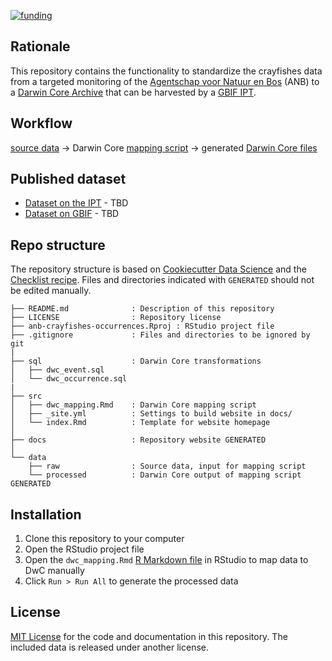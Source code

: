 [![funding](https://img.shields.io/static/v1?label=published+through&message=LIFE+RIPARIAS&labelColor=00a58d&color=ffffff)](https://www.riparias.be/)

## Rationale

This repository contains the functionality to standardize the crayfishes data from a targeted monitoring of the [Agentschap voor Natuur en Bos](https://www.natuurenbos.be/) (ANB) to a [Darwin Core Archive](https://ipt.gbif.org/manual/en/ipt/2.5/dwca-guide) that can be harvested by a [GBIF IPT](https://ipt.gbif.org/manual/en/ipt/2.5/).

## Workflow

[source data](https://github.com/riparias/anb-crayfishes-occurrences/tree/main/data/raw) → Darwin Core [mapping script](https://riparias.github.io/anb-crayfishes-occurrences/dwc_mapping.html) → generated [Darwin Core files](https://github.com/riparias/anb-crayfishes-occurrences/tree/main/data/processed)


## Published dataset

* [Dataset on the IPT](#) - TBD
* [Dataset on GBIF](#) - TBD

## Repo structure

The repository structure is based on [Cookiecutter Data Science](http://drivendata.github.io/cookiecutter-data-science/) and the [Checklist recipe](https://github.com/trias-project/checklist-recipe). Files and directories indicated with `GENERATED` should not be edited manually.

```
├── README.md              : Description of this repository
├── LICENSE                : Repository license
├── anb-crayfishes-occurrences.Rproj : RStudio project file
├── .gitignore             : Files and directories to be ignored by git
|
├── sql                    : Darwin Core transformations
│   ├── dwc_event.sql
│   └── dwc_occurrence.sql
|
├── src
│   ├── dwc_mapping.Rmd    : Darwin Core mapping script
│   ├── _site.yml          : Settings to build website in docs/
│   └── index.Rmd          : Template for website homepage
│
├── docs                   : Repository website GENERATED
│
└── data
    ├── raw                : Source data, input for mapping script
    └── processed          : Darwin Core output of mapping script GENERATED
```

## Installation

1. Clone this repository to your computer
2. Open the RStudio project file
5. Open the `dwc_mapping.Rmd` [R Markdown file](https://rmarkdown.rstudio.com/) in RStudio to map data to DwC manually
6. Click `Run > Run All` to generate the processed data

## License

[MIT License](https://github.com/riparias/anb-crayfishes-occurrences/blob/main/LICENSE) for the code and documentation in this repository. The included data is released under another license.

